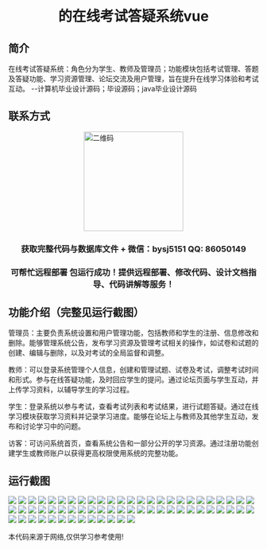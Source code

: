 <p><h1 align="center">的在线考试答疑系统vue</h1></p>

## 简介
在线考试答疑系统：角色分为学生、教师及管理员；功能模块包括考试管理、答题及答疑功能、学习资源管理、论坛交流及用户管理，旨在提升在线学习体验和考试互动。    --计算机毕业设计源码；毕设源码；java毕业设计源码


## 联系方式
<img src="https://bs-1329754181.cos.ap-shanghai.myqcloud.com/wx.jpg" alt="二维码" style="display: block; margin: 0 auto;" width="200px">
<p><h3 align="center">获取完整代码与数据库文件 + 微信：bysj5151 QQ: 86050149</h3></p>
<p><h3 align="center">可帮忙远程部署 包运行成功！提供远程部署、修改代码、设计文档指导、代码讲解等服务！</h3></p>

## 功能介绍（完整见运行截图）
管理员：主要负责系统设置和用户管理功能，包括教师和学生的注册、信息修改和删除。能够管理系统公告，发布学习资源及管理考试相关的操作，如试卷和试题的创建、编辑与删除，以及对考试的全局监督和调整。

教师：可以登录系统管理个人信息，创建和管理试题、试卷及考试，调整考试时间和形式。参与在线答疑功能，及时回应学生的提问。通过论坛页面与学生互动，并上传学习资料，以辅导学生的学习过程。

学生：登录系统以参与考试，查看考试列表和考试结果，进行试题答疑。通过在线学习模块获取学习资料并记录学习进度。能够在论坛上与教师及其他学生互动，发布和讨论学习中的问题。

访客：可访问系统首页，查看系统公告和一部分公开的学习资源。通过注册功能创建学生或教师账户以获得更高权限使用系统的完整功能。


## 运行截图
![](https://bs-1329754181.cos.ap-shanghai.myqcloud.com/ssm/OnlineExamQASystem/img/001.jpg)
![](https://bs-1329754181.cos.ap-shanghai.myqcloud.com/ssm/OnlineExamQASystem/img/002.jpg)
![](https://bs-1329754181.cos.ap-shanghai.myqcloud.com/ssm/OnlineExamQASystem/img/003.jpg)
![](https://bs-1329754181.cos.ap-shanghai.myqcloud.com/ssm/OnlineExamQASystem/img/004.jpg)
![](https://bs-1329754181.cos.ap-shanghai.myqcloud.com/ssm/OnlineExamQASystem/img/005.jpg)
![](https://bs-1329754181.cos.ap-shanghai.myqcloud.com/ssm/OnlineExamQASystem/img/006.jpg)
![](https://bs-1329754181.cos.ap-shanghai.myqcloud.com/ssm/OnlineExamQASystem/img/007.jpg)
![](https://bs-1329754181.cos.ap-shanghai.myqcloud.com/ssm/OnlineExamQASystem/img/008.jpg)
![](https://bs-1329754181.cos.ap-shanghai.myqcloud.com/ssm/OnlineExamQASystem/img/009.jpg)
![](https://bs-1329754181.cos.ap-shanghai.myqcloud.com/ssm/OnlineExamQASystem/img/010.jpg)
![](https://bs-1329754181.cos.ap-shanghai.myqcloud.com/ssm/OnlineExamQASystem/img/011.jpg)
![](https://bs-1329754181.cos.ap-shanghai.myqcloud.com/ssm/OnlineExamQASystem/img/012.jpg)
![](https://bs-1329754181.cos.ap-shanghai.myqcloud.com/ssm/OnlineExamQASystem/img/013.jpg)
![](https://bs-1329754181.cos.ap-shanghai.myqcloud.com/ssm/OnlineExamQASystem/img/014.jpg)
![](https://bs-1329754181.cos.ap-shanghai.myqcloud.com/ssm/OnlineExamQASystem/img/015.jpg)
![](https://bs-1329754181.cos.ap-shanghai.myqcloud.com/ssm/OnlineExamQASystem/img/016.jpg)
![](https://bs-1329754181.cos.ap-shanghai.myqcloud.com/ssm/OnlineExamQASystem/img/017.jpg)
![](https://bs-1329754181.cos.ap-shanghai.myqcloud.com/ssm/OnlineExamQASystem/img/018.jpg)
![](https://bs-1329754181.cos.ap-shanghai.myqcloud.com/ssm/OnlineExamQASystem/img/019.jpg)
![](https://bs-1329754181.cos.ap-shanghai.myqcloud.com/ssm/OnlineExamQASystem/img/020.jpg)
![](https://bs-1329754181.cos.ap-shanghai.myqcloud.com/ssm/OnlineExamQASystem/img/021.jpg)
![](https://bs-1329754181.cos.ap-shanghai.myqcloud.com/ssm/OnlineExamQASystem/img/022.jpg)
![](https://bs-1329754181.cos.ap-shanghai.myqcloud.com/ssm/OnlineExamQASystem/img/023.jpg)
![](https://bs-1329754181.cos.ap-shanghai.myqcloud.com/ssm/OnlineExamQASystem/img/024.jpg)
![](https://bs-1329754181.cos.ap-shanghai.myqcloud.com/ssm/OnlineExamQASystem/img/025.jpg)
![](https://bs-1329754181.cos.ap-shanghai.myqcloud.com/ssm/OnlineExamQASystem/img/026.jpg)
![](https://bs-1329754181.cos.ap-shanghai.myqcloud.com/ssm/OnlineExamQASystem/img/027.jpg)
![](https://bs-1329754181.cos.ap-shanghai.myqcloud.com/ssm/OnlineExamQASystem/img/028.jpg)
![](https://bs-1329754181.cos.ap-shanghai.myqcloud.com/ssm/OnlineExamQASystem/img/029.jpg)
![](https://bs-1329754181.cos.ap-shanghai.myqcloud.com/ssm/OnlineExamQASystem/img/030.jpg)
![](https://bs-1329754181.cos.ap-shanghai.myqcloud.com/ssm/OnlineExamQASystem/img/031.jpg)
![](https://bs-1329754181.cos.ap-shanghai.myqcloud.com/ssm/OnlineExamQASystem/img/032.jpg)
![](https://bs-1329754181.cos.ap-shanghai.myqcloud.com/ssm/OnlineExamQASystem/img/033.jpg)
![](https://bs-1329754181.cos.ap-shanghai.myqcloud.com/ssm/OnlineExamQASystem/img/034.jpg)
![](https://bs-1329754181.cos.ap-shanghai.myqcloud.com/ssm/OnlineExamQASystem/img/035.jpg)
![](https://bs-1329754181.cos.ap-shanghai.myqcloud.com/ssm/OnlineExamQASystem/img/036.jpg)
![](https://bs-1329754181.cos.ap-shanghai.myqcloud.com/ssm/OnlineExamQASystem/img/037.jpg)
![](https://bs-1329754181.cos.ap-shanghai.myqcloud.com/ssm/OnlineExamQASystem/img/038.jpg)
![](https://bs-1329754181.cos.ap-shanghai.myqcloud.com/ssm/OnlineExamQASystem/img/039.jpg)
![](https://bs-1329754181.cos.ap-shanghai.myqcloud.com/ssm/OnlineExamQASystem/img/040.jpg)
![](https://bs-1329754181.cos.ap-shanghai.myqcloud.com/ssm/OnlineExamQASystem/img/041.jpg)
![](https://bs-1329754181.cos.ap-shanghai.myqcloud.com/ssm/OnlineExamQASystem/img/042.jpg)
![](https://bs-1329754181.cos.ap-shanghai.myqcloud.com/ssm/OnlineExamQASystem/img/043.jpg)
![](https://bs-1329754181.cos.ap-shanghai.myqcloud.com/ssm/OnlineExamQASystem/img/044.jpg)
![](https://bs-1329754181.cos.ap-shanghai.myqcloud.com/ssm/OnlineExamQASystem/img/045.jpg)
![](https://bs-1329754181.cos.ap-shanghai.myqcloud.com/ssm/OnlineExamQASystem/img/046.jpg)
![](https://bs-1329754181.cos.ap-shanghai.myqcloud.com/ssm/OnlineExamQASystem/img/047.jpg)
![](https://bs-1329754181.cos.ap-shanghai.myqcloud.com/ssm/OnlineExamQASystem/img/048.jpg)
![](https://bs-1329754181.cos.ap-shanghai.myqcloud.com/ssm/OnlineExamQASystem/img/049.jpg)
![](https://bs-1329754181.cos.ap-shanghai.myqcloud.com/ssm/OnlineExamQASystem/img/050.jpg)
![](https://bs-1329754181.cos.ap-shanghai.myqcloud.com/ssm/OnlineExamQASystem/img/051.jpg)
![](https://bs-1329754181.cos.ap-shanghai.myqcloud.com/ssm/OnlineExamQASystem/img/052.jpg)
![](https://bs-1329754181.cos.ap-shanghai.myqcloud.com/ssm/OnlineExamQASystem/img/053.jpg)
![](https://bs-1329754181.cos.ap-shanghai.myqcloud.com/ssm/OnlineExamQASystem/img/054.jpg)
![](https://bs-1329754181.cos.ap-shanghai.myqcloud.com/ssm/OnlineExamQASystem/img/055.jpg)
![](https://bs-1329754181.cos.ap-shanghai.myqcloud.com/ssm/OnlineExamQASystem/img/056.jpg)
![](https://bs-1329754181.cos.ap-shanghai.myqcloud.com/ssm/OnlineExamQASystem/img/057.jpg)
![](https://bs-1329754181.cos.ap-shanghai.myqcloud.com/ssm/OnlineExamQASystem/img/058.jpg)
![](https://bs-1329754181.cos.ap-shanghai.myqcloud.com/ssm/OnlineExamQASystem/img/059.jpg)
![](https://bs-1329754181.cos.ap-shanghai.myqcloud.com/ssm/OnlineExamQASystem/img/060.jpg)
![](https://bs-1329754181.cos.ap-shanghai.myqcloud.com/ssm/OnlineExamQASystem/img/061.jpg)
![](https://bs-1329754181.cos.ap-shanghai.myqcloud.com/ssm/OnlineExamQASystem/img/062.jpg)
![](https://bs-1329754181.cos.ap-shanghai.myqcloud.com/ssm/OnlineExamQASystem/img/063.jpg)

<p>本代码来源于网络,仅供学习参考使用!</p>
